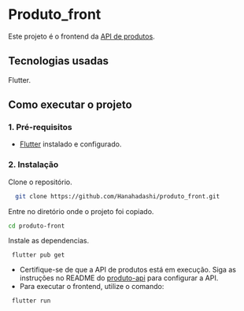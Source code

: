 # Produto_front

Este projeto é o frontend da [API de produtos](https://github.com/Hanahadashi/produto-api).

## Tecnologias usadas
Flutter.

## Como executar o projeto
### 1. Pré-requisitos
- [Flutter](https://flutter.dev/) instalado e configurado.

### 2. Instalação
Clone o repositório.
```bash
  git clone https://github.com/Hanahadashi/produto_front.git
```
Entre no diretório onde o projeto foi copiado.
```bash
cd produto-front
```
Instale as dependencias.
```
 flutter pub get
```
- Certifique-se de que a API de produtos está em execução. Siga as instruções no README do [produto-api](https://github.com/Hanahadashi/produto-api.git) para configurar a API.
- Para executar o frontend, utilize o comando:
```
 flutter run
```
